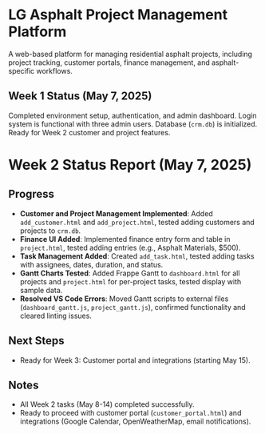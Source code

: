 # LG Asphalt Project Management Platform
A web-based platform for managing residential asphalt projects, including project tracking, customer portals, finance management, and asphalt-specific workflows.

## Week 1 Status (May 7, 2025)
Completed environment setup, authentication, and admin dashboard. Login system is functional with three admin users. Database (`crm.db`) is initialized. Ready for Week 2 customer and project features.

# Week 2 Status Report (May 7, 2025)


## Progress
- **Customer and Project Management Implemented**: Added `add_customer.html` and `add_project.html`, tested adding customers and projects to `crm.db`.  
- **Finance UI Added**: Implemented finance entry form and table in `project.html`, tested adding entries (e.g., Asphalt Materials, $500).  
- **Task Management Added**: Created `add_task.html`, tested adding tasks with assignees, dates, duration, and status.  
- **Gantt Charts Tested**: Added Frappe Gantt to `dashboard.html` for all projects and `project.html` for per-project tasks, tested display with sample data.  
- **Resolved VS Code Errors**: Moved Gantt scripts to external files (`dashboard_gantt.js`, `project_gantt.js`), confirmed functionality and cleared linting issues.  

## Next Steps
- Ready for Week 3: Customer portal and integrations (starting May 15).  

## Notes
- All Week 2 tasks (May 8-14) completed successfully.  
- Ready to proceed with customer portal (`customer_portal.html`) and integrations (Google Calendar, OpenWeatherMap, email notifications).
